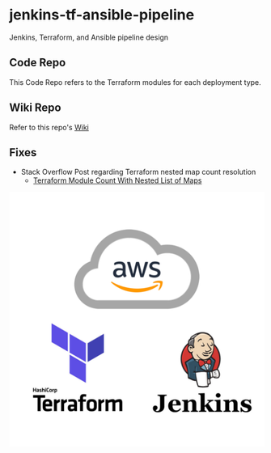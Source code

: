 # jenkins-tf-ansible-pipeline
Jenkins, Terraform, and Ansible pipeline design

## Code Repo

This Code Repo refers to the Terraform modules for each deployment type.

## Wiki Repo

Refer to this repo's [Wiki](https://github.com/Adam-Lechnos/jenkins-tf-ansible-pipeline/wiki)

## Fixes
* Stack Overflow Post regarding Terraform nested map count resolution
  * [Terraform Module Count With Nested List of Maps](https://stackoverflow.com/questions/67012993/terraform-module-count-with-nested-list-of-maps)
 

![Jenkins, Ansible, Terraform, within AWS](https://github.com/Adam-Lechnos/jenkins-tf-ansible-pipeline-sample/blob/main/images/jenkins_ansible_aws.png?raw=true)
